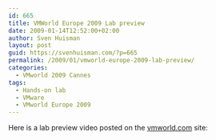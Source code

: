 ```yaml
---
id: 665
title: VMWorld Europe 2009 Lab preview
date: 2009-01-14T12:52:00+02:00
author: Sven Huisman
layout: post
guid: https://svenhuisman.com/?p=665
permalink: /2009/01/vmworld-europe-2009-lab-preview/
categories:
  - VMworld 2009 Cannes
tags:
  - Hands-on lab
  - VMware
  - VMworld Europe 2009
---
```

Here is a lab preview video posted on the <a title="VMworld.com" href="https://www.vmworld.com/message/4256#4256" target="_blank">vmworld.com</a> site:

<!--more-->